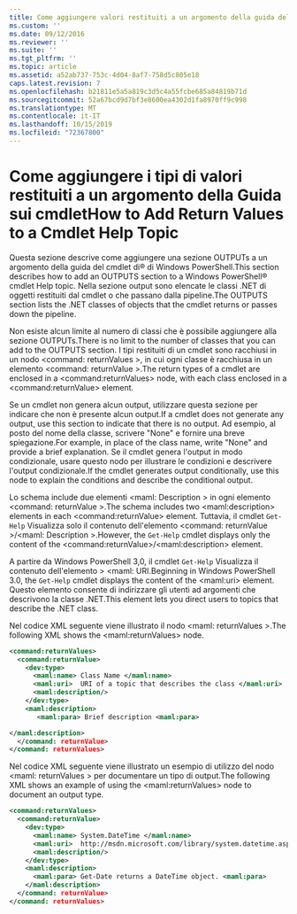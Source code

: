```yaml
---
title: Come aggiungere valori restituiti a un argomento della guida del cmdlet | Microsoft Docs
ms.custom: ''
ms.date: 09/12/2016
ms.reviewer: ''
ms.suite: ''
ms.tgt_pltfrm: ''
ms.topic: article
ms.assetid: a52ab737-753c-4d04-8af7-758d5c805e18
caps.latest.revision: 7
ms.openlocfilehash: b21811e5a5a819c3d5c4a55fcbe685a84819b71d
ms.sourcegitcommit: 52a67bcd9d7bf3e8600ea4302d1fa8970ff9c998
ms.translationtype: MT
ms.contentlocale: it-IT
ms.lasthandoff: 10/15/2019
ms.locfileid: "72367800"
---
```

# <a name="how-to-add-return-values-to-a-cmdlet-help-topic"></a><span data-ttu-id="33993-102">Come aggiungere i tipi di valori restituiti a un argomento della Guida sui cmdlet</span><span class="sxs-lookup"><span data-stu-id="33993-102">How to Add Return Values to a Cmdlet Help Topic</span></span>

<span data-ttu-id="33993-103">Questa sezione descrive come aggiungere una sezione OUTPUTs a un argomento della guida del cmdlet di® di Windows PowerShell.</span><span class="sxs-lookup"><span data-stu-id="33993-103">This section describes how to add an OUTPUTS section to a Windows PowerShell® cmdlet Help topic.</span></span> <span data-ttu-id="33993-104">Nella sezione output sono elencate le classi .NET di oggetti restituiti dal cmdlet o che passano dalla pipeline.</span><span class="sxs-lookup"><span data-stu-id="33993-104">The OUTPUTS section lists the .NET classes of objects that the cmdlet returns or passes down the pipeline.</span></span>

<span data-ttu-id="33993-105">Non esiste alcun limite al numero di classi che è possibile aggiungere alla sezione OUTPUTs.</span><span class="sxs-lookup"><span data-stu-id="33993-105">There is no limit to the number of classes that you can add to the OUTPUTS section.</span></span> <span data-ttu-id="33993-106">I tipi restituiti di un cmdlet sono racchiusi in un nodo \<command: returnValues >, in cui ogni classe è racchiusa in un elemento \<command: returnValue >.</span><span class="sxs-lookup"><span data-stu-id="33993-106">The return types of a cmdlet are enclosed in a \<command:returnValues> node, with each class enclosed in a \<command:returnValue> element.</span></span>

<span data-ttu-id="33993-107">Se un cmdlet non genera alcun output, utilizzare questa sezione per indicare che non è presente alcun output.</span><span class="sxs-lookup"><span data-stu-id="33993-107">If a cmdlet does not generate any output, use this section to indicate that there is no output.</span></span> <span data-ttu-id="33993-108">Ad esempio, al posto del nome della classe, scrivere "None" e fornire una breve spiegazione.</span><span class="sxs-lookup"><span data-stu-id="33993-108">For example, in place of the class name, write "None" and provide a brief explanation.</span></span> <span data-ttu-id="33993-109">Se il cmdlet genera l'output in modo condizionale, usare questo nodo per illustrare le condizioni e descrivere l'output condizionale.</span><span class="sxs-lookup"><span data-stu-id="33993-109">If the cmdlet generates output conditionally, use this node to explain the conditions and describe the conditional output.</span></span>

<span data-ttu-id="33993-110">Lo schema include due elementi \<maml: Description > in ogni elemento \<command: returnValue >.</span><span class="sxs-lookup"><span data-stu-id="33993-110">The schema includes two \<maml:description> elements in each \<command:returnValue> element.</span></span> <span data-ttu-id="33993-111">Tuttavia, il cmdlet `Get-Help` Visualizza solo il contenuto dell'elemento \<command: returnValue >/\<maml: Description >.</span><span class="sxs-lookup"><span data-stu-id="33993-111">However, the `Get-Help` cmdlet displays only the content of the \<command:returnValue>/\<maml:description> element.</span></span>

<span data-ttu-id="33993-112">A partire da Windows PowerShell 3,0, il cmdlet `Get-Help` Visualizza il contenuto dell'elemento > \<maml: URI.</span><span class="sxs-lookup"><span data-stu-id="33993-112">Beginning in Windows PowerShell 3.0, the `Get-Help` cmdlet displays the content of the \<maml:uri> element.</span></span> <span data-ttu-id="33993-113">Questo elemento consente di indirizzare gli utenti ad argomenti che descrivono la classe .NET.</span><span class="sxs-lookup"><span data-stu-id="33993-113">This element lets you direct users to topics that describe the .NET class.</span></span>

<span data-ttu-id="33993-114">Nel codice XML seguente viene illustrato il nodo \<maml: returnValues >.</span><span class="sxs-lookup"><span data-stu-id="33993-114">The following XML shows the \<maml:returnValues> node.</span></span>

```xml
<command:returnValues>
  <command:returnValue>
    <dev:type>
      <maml:name> Class Name </maml:name>
      <maml:uri>  URI of a topic that describes the class </maml:uri>
      <maml:description/>
    </dev:type>
    <maml:description>
       <maml:para> Brief description <maml:para>

</maml:description>
  </command: returnValue>
</command: returnValues>
```

<span data-ttu-id="33993-115">Nel codice XML seguente viene illustrato un esempio di utilizzo del nodo \<maml: returnValues > per documentare un tipo di output.</span><span class="sxs-lookup"><span data-stu-id="33993-115">The following XML shows an example of using the \<maml:returnValues> node to document an output type.</span></span>

```xml
<command:returnValues>
  <command:returnValue>
    <dev:type>
      <maml:name> System.DateTime </maml:name>
      <maml:uri>  http://msdn.microsoft.com/library/system.datetime.aspx </maml:uri>
      <maml:description/>
    </dev:type>
    <maml:description>
      <maml:para> Get-Date returns a DateTime object. <maml:para>
    </maml:description>
  </command: returnValue>
</command: returnValues>
```



